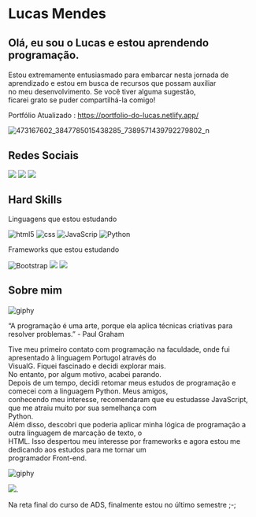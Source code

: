 
<h1> Lucas Mendes </h1>





Olá, eu sou o Lucas e estou aprendendo programação.
---------------------------------------------------

####   
Estou extremamente entusiasmado para embarcar nesta jornada de  
aprendizado e estou em busca de recursos que possam auxiliar  
no meu desenvolvimento. Se você tiver alguma sugestão,  
ficarei grato se puder compartilhá-la comigo!  


Portfólio Atualizado :    https://portfolio-do-lucas.netlify.app/



  ![473167602_3847785015438285_7389571439792279802_n](https://github.com/user-attachments/assets/fef12489-bf02-44c7-bcf9-888b3cbb5828)

Redes Sociais
-------------

[![](https://img.shields.io/badge/-Instagram-%23E4405F?style=for-the-badge&logo=instagram&logoColor=white)](https://www.instagram.com/lucas_mdcv/) [![](https://img.shields.io/badge/-Gmail-%23333?style=for-the-badge&logo=gmail&logoColor=white)](mailto:lucasmendesdacvieira@gmail.com) [![](https://img.shields.io/badge/-LinkedIn-%230077B5?style=for-the-badge&logo=linkedin&logoColor=white)](https://www.linkedin.com/in/lucas-mendes-631691232/)

  

Hard Skills
-----------

Linguagens que estou estudando


![html5](https://img.shields.io/badge/HTML5-1E90FF?style=for-the-badge&logo=html5&logoColor=white) ![css](https://img.shields.io/badge/CSS-D2691E?&style=for-the-badge&logo=css3&logoColor=white) ![JavaScrip](https://img.shields.io/badge/JavaScript-FFD700?style=for-the-badge&logo=javascript&logoColor=black) ![Python](https://img.shields.io/badge/python-blue?style=for-the-badge&logo=python&logoColor=black)

  
  

Frameworks que estou estudando


![Bootstrap](https://img.shields.io/badge/Bootstrap-4B0082?style=for-the-badge&logo=bootstrap&logoColor=white) ![](https://img.shields.io/badge/React-0080ff?style=for-the-badge&logo=react&logoColor=black) ![](https://img.shields.io/badge/Flutter-0080ff?style=for-the-badge&logo=flutter&logoColor=black)

  
  

Sobre mim
---------

#### 

![giphy](https://media2.giphy.com/media/v1.Y2lkPTc5MGI3NjExYTFnZTQ3MjkwNjhudWxsYXlsOTU3eGJlYXh6b3BuY3piNmNsNm1oeiZlcD12MV9pbnRlcm5hbF9naWZfYnlfaWQmY3Q9Zw/bGgsc5mWoryfgKBx1u/giphy.gif)




“A programação é uma arte, porque ela aplica técnicas criativas para resolver problemas.” - Paul Graham

  
Tive meu primeiro contato com programação na faculdade, onde fui apresentado à linguagem Portugol através do  
VisualG. Fiquei fascinado e decidi explorar mais.  
No entanto, por algum motivo, acabei parando.  
Depois de um tempo, decidi retomar meus estudos de programação e comecei com a linguagem Python. Meus amigos,  
conhecendo meu interesse, recomendaram que eu estudasse JavaScript, que me atraiu muito por sua semelhança com  
Python.  
Além disso, descobri que poderia aplicar minha lógica de programação a outra linguagem de marcação de texto, o  
HTML. Isso despertou meu interesse por frameworks e agora estou me dedicando aos estudos para me tornar um  
programador Front-end.  
  
![giphy](https://github.com/user-attachments/assets/b68a19c6-eb6d-40c1-a588-0e8d0f54ee77)



![](https://github-profile-summary-cards.vercel.app/api/cards/profile-details?username=lucasmdcv&theme=2077).





Na reta final do curso de ADS, finalmente estou no último semestre  ;-;
